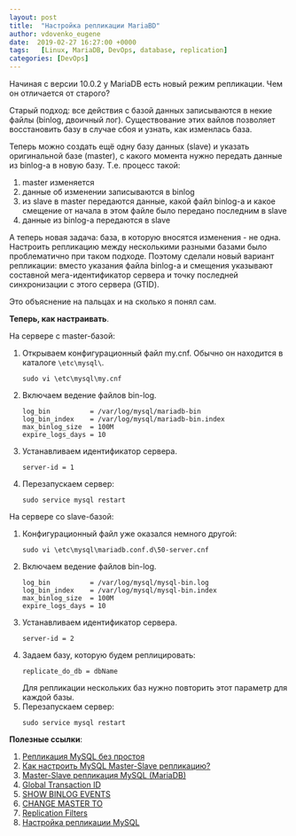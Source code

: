 ```yaml
---
layout: post
title:  "Настройка репликации MariaBD"
author: vdovenko_eugene
date:  2019-02-27 16:27:00 +0000
tags:   [Linux, MariaDB, DevOps, database, replication]
categories: [DevOps]
---
```


Начиная с версии 10.0.2 у MariaDB есть новый режим репликации. Чем он отличается от старого?

Старый подход: все действия с базой данных записываются в некие файлы (binlog, двоичный лог). Существование этих вайлов
позволяет восстановить базу в случае сбоя и узнать, как изменлась база.

Теперь можно создать ещё одну базу данных (slave) и указать оригинальной базе (master), с какого момента 
нужно передать данные из binlog-а в новую базу. Т.е. процесс такой:
1. master изменяется
2. данные об изменении записываются в binlog
3. из slave в master передаются данные, какой файл binlog-а и какое смещение от начала в этом файле было 
   передано последним в slave 
4. данные из binlog-а передаются в slave

А теперь новая задача: база, в которую вносятся изменения - не одна. Настроить репликацию между несколькими 
разными базами было проблематично при таком подходе. Поэтому сделали новый вариант репликации: вместо указания 
файла binlog-а и смещения указывают составной мега-идентификатор сервера и точку последней синхронизации с 
этого сервера (GTID).

Это объяснение на пальцах и на сколько я понял сам.

__Теперь, как настраивать__.

На сервере с master-базой:
1. Открываем конфигурационный файл my.cnf. Обычно он находится в каталоге `\etc\mysql\`.
   ```
   sudo vi \etc\mysql\my.cnf
   ```
2. Включаем ведение файлов bin-log.
   ```
   log_bin          = /var/log/mysql/mariadb-bin
   log_bin_index    = /var/log/mysql/mariadb-bin.index
   max_binlog_size  = 100M
   expire_logs_days = 10
   ```
3. Устанавливаем идентификатор сервера. 
   ```
   server-id = 1
   ```
4. Перезапускаем сервер:
   ```
   sudo service mysql restart
   ``` 

На сервере со slave-базой:
1. Конфигурационный файл уже оказался немного другой:
   ```
   sudo vi \etc\mysql\mariadb.conf.d\50-server.cnf
   ```
2. Включаем ведение файлов bin-log.
   ```
   log_bin          = /var/log/mysql/mysql-bin.log
   log_bin_index    = /var/log/mysql/mysql-bin.index
   max_binlog_size  = 100M
   expire_logs_days = 10
   ```
3. Устанавливаем идентификатор сервера. 
   ```
   server-id = 2
   ```
4. Задаем базу, которую будем реплицировать:
   ```
   replicate_do_db = dbName
   ```
   Для репликации нескольких баз нужно повторить этот параметр для каждой базы.
5. Перезапускаем сервер:
   ```
   sudo service mysql restart
   ```

__Полезные ссылки__:
1. [Репликация MySQL без простоя](https://askit.su/replikatsiya-mysql-bez-prostoya/)
2. [Как настроить MySQL Master-Slave репликацию?](https://ruhighload.com/%D0%9A%D0%B0%D0%BA+%D0%BD%D0%B0%D1%81%D1%82%D1%80%D0%BE%D0%B8%D1%82%D1%8C+mysql+master-slave+%D1%80%D0%B5%D0%BF%D0%BB%D0%B8%D0%BA%D0%B0%D1%86%D0%B8%D1%8E%3f)
3. [Master-Slave репликация MySQL (MariaDB)](https://zipofar.ru/doku.php?id=master-slave_replication_mysql_mariadb)
4. [Global Transaction ID](https://mariadb.com/kb/en/library/gtid/)
5. [SHOW BINLOG EVENTS](https://mariadb.com/kb/en/library/show-binlog-events/)
6. [CHANGE MASTER TO](https://mariadb.com/kb/en/library/change-master-to/)
7. [Replication Filters](https://mariadb.com/kb/en/library/replication-filters/)
8. [Настройка репликации MySQL](http://www.hilik.org.ua/%D0%BD%D0%B0%D1%81%D1%82%D1%80%D0%BE%D0%B9%D0%BA%D0%B0-%D1%80%D0%B5%D0%BF%D0%BB%D0%B8%D0%BA%D0%B0%D1%86%D0%B8%D0%B8-mysql/)
